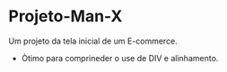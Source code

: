 # Projeto-Man-X
Um projeto da tela inicial de um E-commerce.
- Òtimo para comprineder o use de DIV e alinhamento.
